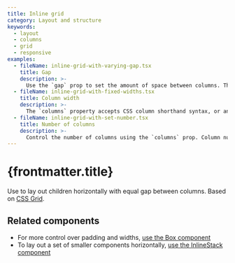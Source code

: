 ```yaml
---
title: Inline grid
category: Layout and structure
keywords:
  - layout
  - columns
  - grid
  - responsive
examples:
  - fileName: inline-grid-with-varying-gap.tsx
    title: Gap
    description: >-
      Use the `gap` prop to set the amount of space between columns. The `gap` prop supports responsive spacing with the [Breakpoints tokens](https://polaris.shopify.com/tokens/breakpoints).
  - fileName: inline-grid-with-fixed-widths.tsx
    title: Column width
    description: >-
      The `columns` property accepts CSS column shorthand syntax, or an array of strings mapping to common widths in the admin such as `oneThird`, `oneHalf`, and `twoThirds`. For responsive columns, use the same syntax passed into an object with the breakpoints.
  - fileName: inline-grid-with-set-number.tsx
    title: Number of columns
    description: >-
      Control the number of columns using the `columns` prop. Column numbers can be responsively set using the [Breakpoints tokens](https://polaris.shopify.com/tokens/breakpoints).
---
```


# {frontmatter.title}

<Lede>

Use to lay out children horizontally with equal gap between columns. Based on [CSS Grid](https://developer.mozilla.org/en-US/docs/Web/CSS/grid).

</Lede>

<Examples />

<Props componentName={frontmatter.title} />

## Related components

- For more control over padding and widths, [use the Box component](https://polaris.shopify.com/components/box)
- To lay out a set of smaller components horizontally, [use the InlineStack component](https://polaris.shopify.com/components/layout-and-structure/inline-stack)
